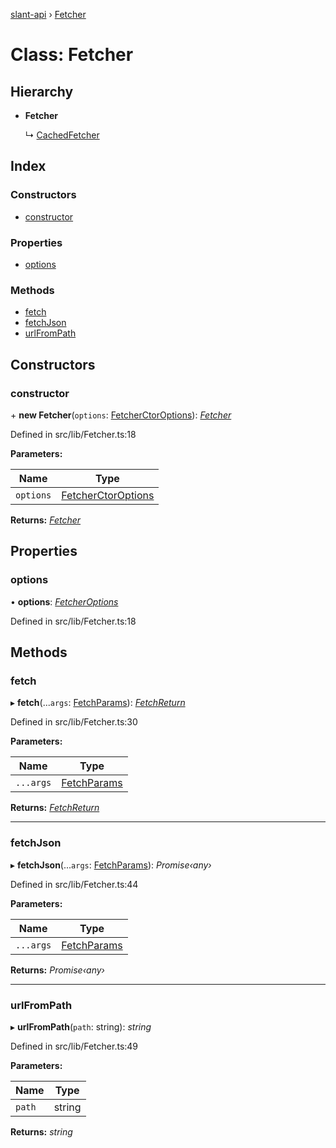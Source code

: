 [slant-api](../README.md) › [Fetcher](fetcher.md)

# Class: Fetcher

## Hierarchy

* **Fetcher**

  ↳ [CachedFetcher](cachedfetcher.md)

## Index

### Constructors

* [constructor](fetcher.md#constructor)

### Properties

* [options](fetcher.md#options)

### Methods

* [fetch](fetcher.md#fetch)
* [fetchJson](fetcher.md#fetchjson)
* [urlFromPath](fetcher.md#urlfrompath)

## Constructors

###  constructor

\+ **new Fetcher**(`options`: [FetcherCtorOptions](../interfaces/fetcherctoroptions.md)): *[Fetcher](fetcher.md)*

Defined in src/lib/Fetcher.ts:18

**Parameters:**

Name | Type |
------ | ------ |
`options` | [FetcherCtorOptions](../interfaces/fetcherctoroptions.md) |

**Returns:** *[Fetcher](fetcher.md)*

## Properties

###  options

• **options**: *[FetcherOptions](../interfaces/fetcheroptions.md)*

Defined in src/lib/Fetcher.ts:18

## Methods

###  fetch

▸ **fetch**(...`args`: [FetchParams](../README.md#fetchparams)): *[FetchReturn](../README.md#fetchreturn)*

Defined in src/lib/Fetcher.ts:30

**Parameters:**

Name | Type |
------ | ------ |
`...args` | [FetchParams](../README.md#fetchparams) |

**Returns:** *[FetchReturn](../README.md#fetchreturn)*

___

###  fetchJson

▸ **fetchJson**(...`args`: [FetchParams](../README.md#fetchparams)): *Promise‹any›*

Defined in src/lib/Fetcher.ts:44

**Parameters:**

Name | Type |
------ | ------ |
`...args` | [FetchParams](../README.md#fetchparams) |

**Returns:** *Promise‹any›*

___

###  urlFromPath

▸ **urlFromPath**(`path`: string): *string*

Defined in src/lib/Fetcher.ts:49

**Parameters:**

Name | Type |
------ | ------ |
`path` | string |

**Returns:** *string*
